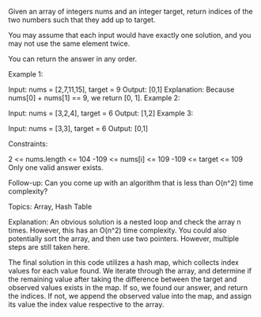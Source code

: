 Given an array of integers nums and an integer target, return indices of the two numbers such that they add up to target.

You may assume that each input would have exactly one solution, and you may not use the same element twice.

You can return the answer in any order.

 

Example 1:

Input: nums = [2,7,11,15], target = 9
Output: [0,1]
Explanation: Because nums[0] + nums[1] == 9, we return [0, 1].
Example 2:

Input: nums = [3,2,4], target = 6
Output: [1,2]
Example 3:

Input: nums = [3,3], target = 6
Output: [0,1]
 

Constraints:

2 <= nums.length <= 104
-109 <= nums[i] <= 109
-109 <= target <= 109
Only one valid answer exists.
 

Follow-up: Can you come up with an algorithm that is less than O(n^2) time complexity?

Topics: Array, Hash Table

Explanation: An obvious solution is a nested loop and check the array n times. However, this has an O(n^2) time complexity. You could also potentially sort the array, and then use two pointers. However, multiple steps are still taken here.

The final solution in this code utilizes a hash map, which collects index values for each value found. We iterate through the array, and determine if the remaining value after taking the difference between the target and observed values exists in the map. If so, we found our answer, and return the indices. If not, we append the observed value into the map, and assign its value the index value respective to the array.